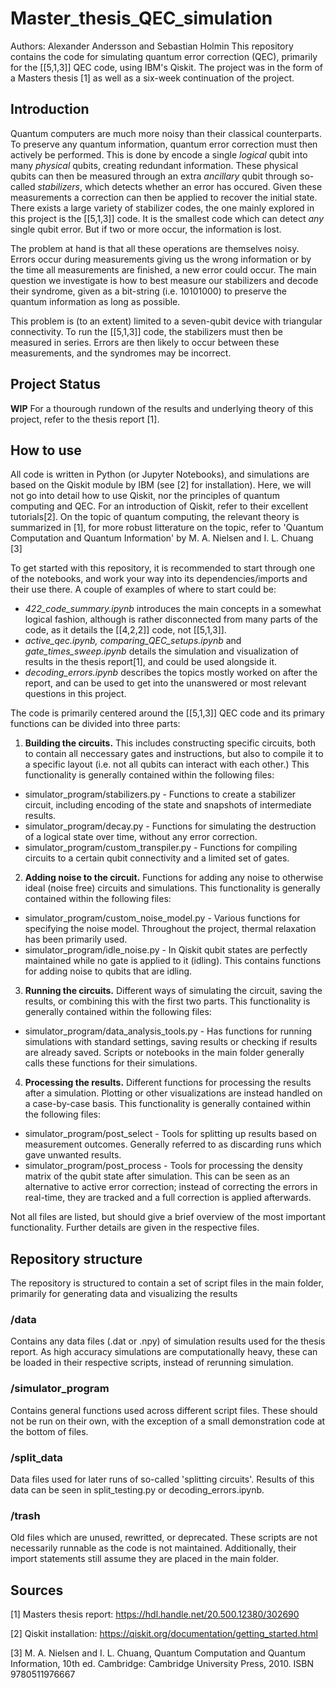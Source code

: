 # Master_thesis_QEC_simulation
Authors: Alexander Andersson and Sebastian Holmin
This repository contains the code for simulating quantum error correction (QEC), primarily for the [[5,1,3]] QEC code, using IBM's Qiskit.
The project was in the form of a Masters thesis [1] as well as a six-week continuation of the project.

## Introduction
Quantum computers are much more noisy than their classical counterparts. To preserve any quantum information, quantum error correction must then actively be performed.
This is done by encode a single *logical* qubit into many *physical* qubits, creating redundant information. 
These physical qubits can then be measured through an extra *ancillary* qubit through so-called *stabilizers*, which detects whether an error has occured.
Given these measurements a correction can then be applied to recover the initial state.
There exists a large variety of stabilizer codes, the one mainly explored in this project is the [[5,1,3]] code.
It is the smallest code which can detect *any* single qubit error. But if two or more occur, the information is lost.

The problem at hand is that all these operations are themselves noisy.
Errors occur during measurements giving us the wrong information or by the time all measurements are finished, a new error could occur.
The main question we investigate is how to best measure our stabilizers and decode their syndrome, given as a bit-string (i.e. 10101000) to preserve the quantum information as long as possible.

This problem is (to an extent) limited to a seven-qubit device with triangular connectivity. 
To run the [[5,1,3]] code, the stabilizers must then be measured in series. Errors are then likely to occur between these measurements, and the syndromes may be incorrect.


## Project Status
**WIP**
For a thourough rundown of the results and underlying theory of this project, refer to the thesis report [1]. 


## How to use
All code is written in Python (or Jupyter Notebooks), and simulations are based on the Qiskit module by IBM (see [2] for installation). 
Here, we will not go into detail how to use Qiskit, nor the principles of quantum computing and QEC.
For an introduction of Qiskit, refer to their excellent tutorials[2].
On the topic of quantum computing, the relevant theory is summarized in [1], for more robust litterature on the topic, refer to 'Quantum Computation and Quantum Information' by M. A. Nielsen and I. L. Chuang [3]

To get started with this repository, it is recommended to start through one of the notebooks, and work your way into its dependencies/imports and their use there.
A couple of examples of where to start could be:
- *422_code_summary.ipynb* introduces the main concepts in a somewhat logical fashion, although is rather disconnected from many parts of the code, as it details the [[4,2,2]] code, not [[5,1,3]].
- *active_qec.ipynb, comparing_QEC_setups.ipynb* and *gate_times_sweep.ipynb* details the simulation and visualization of results in the thesis report[1], and could be used alongside it.
- *decoding_errors.ipynb* describes the topics mostly worked on after the report, and can be used to get into the unanswered or most relevant questions in this project.

The code is primarily centered around the [[5,1,3]] QEC code and its primary functions can be divided into three parts:
1. **Building the circuits.** This includes constructing specific circuits, both to contain all neccessary gates and instructions, but also to compile it to a specific layout 
(i.e. not all qubits can interact with each other.)
This functionality is generally contained within the following files:
* simulator_program/stabilizers.py - Functions to create a stabilizer circuit, including encoding of the state and snapshots of intermediate results.
* simulator_program/decay.py - Functions for simulating the destruction of a logical state over time, without any error correction.
* simulator_program/custom_transpiler.py - Functions for compiling circuits to a certain qubit connectivity and a limited set of gates. 
2. **Adding noise to the circuit.** Functions for adding any noise to otherwise ideal (noise free) circuits and simulations.
This functionality is generally contained within the following files:
* simulator_program/custom_noise_model.py - Various functions for specifying the noise model. Throughout the project, thermal relaxation has been primarily used.
* simulator_program/idle_noise.py - In Qiskit qubit states are perfectly maintained while no gate is applied to it (idling). This contains functions for adding noise to qubits that are idling. 
3. **Running the circuits.** Different ways of simulating the circuit, saving the results, or combining this with the first two parts.
This functionality is generally contained within the following files:
* simulator_program/data_analysis_tools.py - Has functions for running simulations with standard settings, saving results or checking if results are already saved.
Scripts or notebooks in the main folder generally calls these functions for their simulations.
4. **Processing the results.** Different functions for processing the results after a simulation. Plotting or other visualizations are instead handled on a case-by-case basis.
This functionality is generally contained within the following files:
* simulator_program/post_select - Tools for splitting up results based on measurement outcomes. Generally referred to as discarding runs which gave unwanted results.
* simulator_program/post_process - Tools for processing the density matrix of the qubit state after simulation. This can be seen as an alternative to active error correction;
instead of correcting the errors in real-time, they are tracked and a full correction is applied afterwards.

Not all files are listed, but should give a brief overview of the most important functionality. Further details are given in the respective files.

## Repository structure
The repository is structured to contain a set of script files in the main folder, primarily for generating data and visualizing the results

### /data
Contains any data files (.dat or .npy) of simulation results used for the thesis report. As high accuracy simulations are computationally heavy, these can be loaded in their respective scripts, instead of rerunning simulation.

### /simulator_program
Contains general functions used across different script files. These should not be run on their own, with the exception of a small demonstration code at the bottom of files.

### /split_data
Data files used for later runs of so-called 'splitting circuits'. Results of this data can be seen in split_testing.py or decoding_errors.ipynb.

### /trash
Old files which are unused, rewritted, or deprecated. These scripts are not necessarily runnable as the code is not maintained. Additionally, their import statements still assume they are placed in the main folder.

## Sources
[1] Masters thesis report: https://hdl.handle.net/20.500.12380/302690

[2] Qiskit installation: https://qiskit.org/documentation/getting_started.html

[3] M. A. Nielsen and I. L. Chuang, Quantum Computation and Quantum Information, 10th ed. Cambridge: Cambridge University Press, 2010. ISBN 9780511976667
